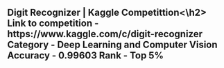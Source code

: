 <h2>Digit Recognizer | Kaggle Competittion<\h2>
  <br>
  Link to competition - https://www.kaggle.com/c/digit-recognizer
  Category - Deep Learning and Computer Vision
  Accuracy - 0.99603
  Rank - Top 5%
